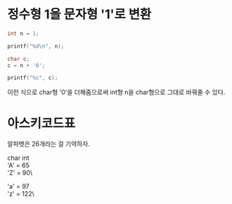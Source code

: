 # 정수형 1을 문자형 '1'로 변환

```c
int n = 1;

printf("%d\n", n);

char c;
c = n + '0';

printf("%c", c);
```

이런 식으로 char형 '0'을 더해줌으로써 int형 n을 char형으로 그대로 바꿔줄 수 있다.

# 아스키코드표

알파벳은 26개라는 걸 기억하자.

char  int\
'A' = 65\
'Z' = 90\

'a' = 97\
'z' = 122\
